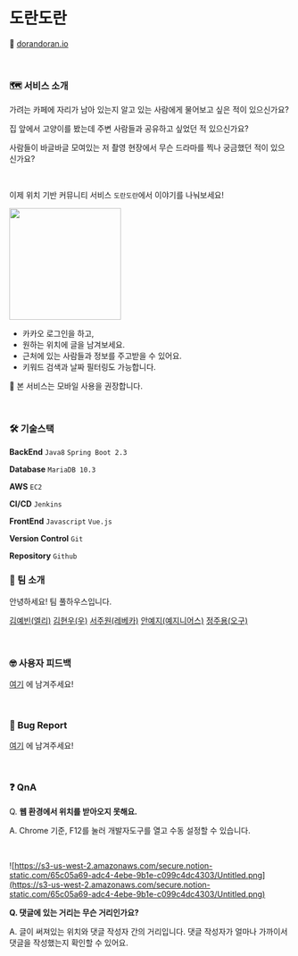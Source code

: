 # 도란도란

🔗 [dorandoran.io](http://dorandoran.io)

<br/>

### 🗺 **서비스 소개**

가려는 카페에 자리가 남아 있는지 알고 있는 사람에게 물어보고 싶은 적이 있으신가요?

집 앞에서 고양이를 봤는데 주변 사람들과 공유하고 싶었던 적 있으신가요?

사람들이 바글바글 모여있는 저 촬영 현장에서 무슨 드라마를 찍나 궁금했던 적이 있으신가요?

<br/>

이제 위치 기반 커뮤니티 서비스 `도란도란`에서 이야기를 나눠보세요!

<img src="https://user-images.githubusercontent.com/19922698/93428397-503e6400-f8fa-11ea-9456-c7f2d5741ed6.gif" width="200">

<br/>

- 카카오 로그인을 하고,
- 원하는 위치에 글을 남겨보세요.
- 근처에 있는 사람들과 정보를 주고받을 수 있어요.
- 키워드 검색과 날짜 필터링도 가능합니다.

🙆 본 서비스는 모바일 사용을 권장합니다.

<br/>


### 🛠 기술스택

**BackEnd** `Java8` `Spring Boot 2.3`

**Database** `MariaDB 10.3` 

**AWS** `EC2`

**CI/CD** `Jenkins`

**FrontEnd** `Javascript` `Vue.js`

**Version Control** `Git`

**Repository** `Github`

### 🏡 팀 소개

안녕하세요! 팀 풀하우스입니다.

[김예빈(엘리)](https://github.com/YebinK) [김현우(우)](https://github.com/hwookim) [서주원(레베카)](https://github.com/chws) [안예지(예지니어스)](https://github.com/YejiAhn) [정주용(오구)](https://github.com/LTTTTTE)

<br/>

### 🤓 사용자 피드백

[여기](https://forms.gle/sqY1uxKuBKTED3Av6) 에 남겨주세요!

<br/>

### 📝 Bug Report

[여기](https://github.com/woowacourse-teams/2020-doran-doran/issues) 에 남겨주세요!

<br/>

### ❓ QnA

Q. **웹 환경에서 위치를 받아오지 못해요.**

A. Chrome 기준, F12를 눌러 개발자도구를 열고 수동 설정할 수 있습니다.

<br/>

![https://s3-us-west-2.amazonaws.com/secure.notion-static.com/65c05a69-adc4-4ebe-9b1e-c099c4dc4303/Untitled.png](https://s3-us-west-2.amazonaws.com/secure.notion-static.com/65c05a69-adc4-4ebe-9b1e-c099c4dc4303/Untitled.png)

**Q. 댓글에 있는 거리는 무슨 거리인가요?**

A. 글이 써져있는 위치와 댓글 작성자 간의 거리입니다. 댓글 작성자가 얼마나 가까이서 댓글을 작성했는지 확인할 수 있어요.
